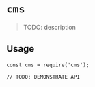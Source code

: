# `cms`

> TODO: description

## Usage

```
const cms = require('cms');

// TODO: DEMONSTRATE API
```
